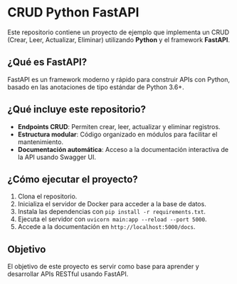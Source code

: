 # CRUD Python FastAPI

Este repositorio contiene un proyecto de ejemplo que implementa un CRUD (Crear, Leer, Actualizar, Eliminar) utilizando **Python** y el framework **FastAPI**.

## ¿Qué es FastAPI?

FastAPI es un framework moderno y rápido para construir APIs con Python, basado en las anotaciones de tipo estándar de Python 3.6+.

## ¿Qué incluye este repositorio?

- **Endpoints CRUD**: Permiten crear, leer, actualizar y eliminar registros.
- **Estructura modular**: Código organizado en módulos para facilitar el mantenimiento.
- **Documentación automática**: Acceso a la documentación interactiva de la API usando Swagger UI.

## ¿Cómo ejecutar el proyecto?

1. Clona el repositorio.
2. Inicializa el servidor de Docker para acceder a la base de datos.
2. Instala las dependencias con `pip install -r requirements.txt`.
3. Ejecuta el servidor con `uvicorn main:app --reload --port 5000`.
4. Accede a la documentación en `http://localhost:5000/docs`.

## Objetivo

El objetivo de este proyecto es servir como base para aprender y desarrollar APIs RESTful usando FastAPI.
